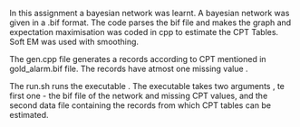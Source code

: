 In this assignment a bayesian network was learnt. A bayesian network was given in a .bif format. The code parses the bif file and makes the graph and expectation maximisation was coded in cpp to estimate the CPT Tables. Soft EM was used with smoothing.

The gen.cpp file generates a records according to CPT mentioned in gold_alarm.bif file. The records have atmost one missing value .

The run.sh runs the executable . The executable takes two arguments , te first one - the bif file of the network and missing CPT values, and the second data file containing the records from which CPT tables can be estimated.
